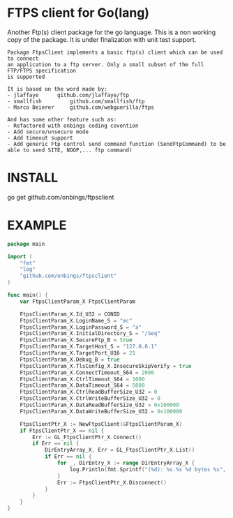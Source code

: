 FTPS client for Go(lang)
========================
Another Ftp(s) client package for the go language.
This is a non working copy of the package.
It is under finalization with unit test support.

	Package FtpsClient implements a basic ftp(s) client which can be used to connect
	an application to a ftp server. Only a small subset of the full FTP/FTPS specification
	is supported

	It is based on the word made by:
	- jlaffaye 		github.com/jlaffaye/ftp
	- smallfish 		github.com/smallfish/ftp
	- Marco Beierer 	github.com/webguerilla/ftps

	And has some other feature such as:
	- Refactored with onbings coding covention
	- Add secure/unsecure mode
	- Add timeout support
	- Add generic Ftp control send command function (SendFtpCommand) to be able to send SITE, NOOP,... ftp command)
	
INSTALL 
========
go get github.com/onbings/ftpsclient

EXAMPLE 
========
```go
package main

import (          
	"fmt"
	"log"
	"github.com/onbings/ftpsclient"
)

func main() {                                                                   
	var FtpsClientParam_X FtpsClientParam

	FtpsClientParam_X.Id_U32 = CONID
	FtpsClientParam_X.LoginName_S = "mc"
	FtpsClientParam_X.LoginPassword_S = "a"
	FtpsClientParam_X.InitialDirectory_S = "/Seq"
	FtpsClientParam_X.SecureFtp_B = true
	FtpsClientParam_X.TargetHost_S = "127.0.0.1"
	FtpsClientParam_X.TargetPort_U16 = 21
	FtpsClientParam_X.Debug_B = true
	FtpsClientParam_X.TlsConfig_X.InsecureSkipVerify = true
	FtpsClientParam_X.ConnectTimeout_S64 = 2000
	FtpsClientParam_X.CtrlTimeout_S64 = 1000
	FtpsClientParam_X.DataTimeout_S64 = 5000
	FtpsClientParam_X.CtrlReadBufferSize_U32 = 0
	FtpsClientParam_X.CtrlWriteBufferSize_U32 = 0
	FtpsClientParam_X.DataReadBufferSize_U32 = 0x100000
	FtpsClientParam_X.DataWriteBufferSize_U32 = 0x100000

	FtpsClientPtr_X := NewFtpsClient(&FtpsClientParam_X)
	if FtpsClientPtr_X == nil {
		Err := GL_FtpsClientPtr_X.Connect()
		if Err == nil {
			DirEntryArray_X, Err = GL_FtpsClientPtr_X.List()
			if Err == nil {
				for _, DirEntry_X := range DirEntryArray_X {
					log.Println(fmt.Sprintf("(%d): %s.%s %d bytes %s", DirEntry_X.Type_E, DirEntry_X.Name_S,DirEntry_X.Ext_S, DirEntry_X.Size_U64, DirEntry_X.Time_X))
				}
				Err := FtpsClientPtr_X.Disconnect()
			}
		}
	}
}
```
